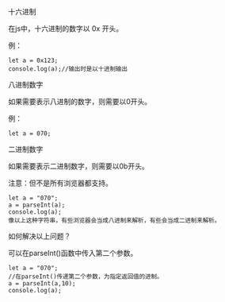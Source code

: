 十六进制

在js中，十六进制的数字以 0x 开头。

例：

```
let a = 0x123;
console.log(a);//输出时是以十进制输出
```

八进制数字

如果需要表示八进制的数字，则需要以0开头。

例：

```
let a = 070;
```

二进制数字

如果需要表示二进制数字，则需要以0b开头。



注意：但不是所有浏览器都支持。



```
let a = "070";
a = parseInt(a);
console.log(a);
像以上这种字符串，有些浏览器会当成八进制来解析，有些会当成二进制来解析。
```

如何解决以上问题？

可以在parseInt()函数中传入第二个参数。

```
let a = "070";
//在parseInt()传递第二个参数，为指定返回值的进制。
a = parseInt(a,10);
console.log(a);
```

